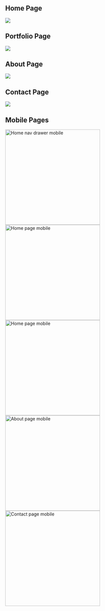 <h2>Home Page</h2>

![](/public/home.png)

<h2>Portfolio Page</h2>

![](/public/portfolio.png)

<h2>About Page</h2>

![](/public/about.png)

<h2>Contact Page</h2>

![](/public/contact.png)

<h2>Mobile Pages</h2>

<img src="public/HomeNavigation_Mobile.png" alt="Home nav drawer mobile" width="300"/> <img src="public/Home_Mobile.png" alt="Home page mobile" width="300"/><img src="public/Portfolio_Mobile.png" alt="Home page mobile" width="300"/>
<img src="public/About_Mobile.png" alt="About page mobile" width="300"/> <img src="public/Contact_Mobile.png" alt="Contact page mobile" width="300"/> 
